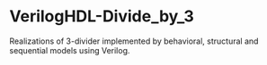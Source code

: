 # VerilogHDL-Divide_by_3
Realizations of 3-divider implemented by behavioral, structural and sequential models using Verilog.
